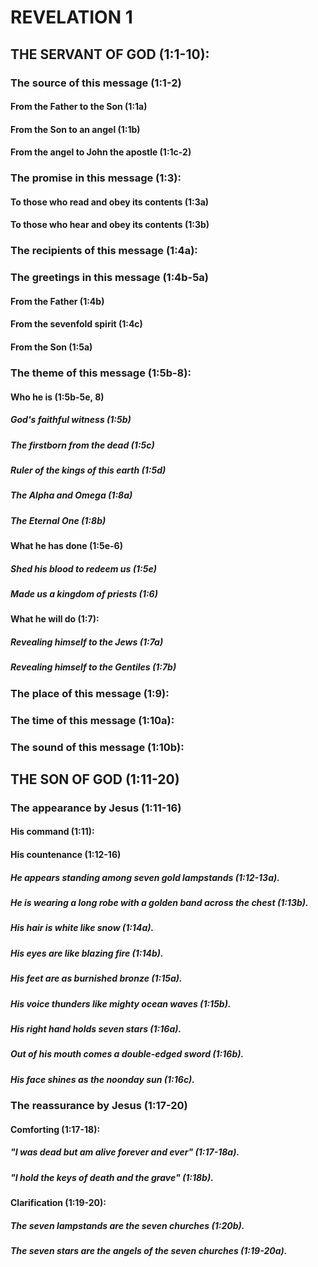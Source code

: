---
---
# REVELATION 1
## THE SERVANT OF GOD (1:1-10): 
###  The source of this message (1:1-2) 
####  From the Father to the Son (1:1a) 
####  From the Son to an angel (1:1b) 
####  From the angel to John the apostle (1:1c-2) 
###  The promise in this message (1:3): 
####  To those who read and obey its contents (1:3a) 
####  To those who hear and obey its contents (1:3b) 
###  The recipients of this message (1:4a): 
###  The greetings in this message (1:4b-5a) 
####  From the Father (1:4b) 
####  From the sevenfold spirit (1:4c) 
####  From the Son (1:5a) 
###  The theme of this message (1:5b-8): 
####  Who he is (1:5b-5e, 8) 
#####  God\'s faithful witness (1:5b) 
#####  The firstborn from the dead (1:5c) 
#####  Ruler of the kings of this earth (1:5d) 
#####  The Alpha and Omega (1:8a) 
#####  The Eternal One (1:8b) 
####  What he has done (1:5e-6) 
#####  Shed his blood to redeem us (1:5e) 
#####  Made us a kingdom of priests (1:6) 
####  What he will do (1:7): 
#####  Revealing himself to the Jews (1:7a) 
#####  Revealing himself to the Gentiles (1:7b) 
###  The place of this message (1:9): 
###  The time of this message (1:10a): 
###  The sound of this message (1:10b): 
## THE SON OF GOD (1:11-20) 
###  The appearance by Jesus (1:11-16) 
####  His command (1:11): 
####  His countenance (1:12-16) 
#####  He appears standing among seven gold lampstands (1:12-13a). 
#####  He is wearing a long robe with a golden band across the chest (1:13b). 
#####  His hair is white like snow (1:14a). 
#####  His eyes are like blazing fire (1:14b). 
#####  His feet are as burnished bronze (1:15a). 
#####  His voice thunders like mighty ocean waves (1:15b). 
#####  His right hand holds seven stars (1:16a). 
#####  Out of his mouth comes a double-edged sword (1:16b). 
#####  His face shines as the noonday sun (1:16c). 
###  The reassurance by Jesus (1:17-20) 
####  Comforting (1:17-18): 
#####  \"I was dead but am alive forever and ever\" (1:17-18a). 
#####  \"I hold the keys of death and the grave\" (1:18b). 
####  Clarification (1:19-20): 
#####  The seven lampstands are the seven churches (1:20b). 
#####  The seven stars are the angels of the seven churches (1:19-20a). 
